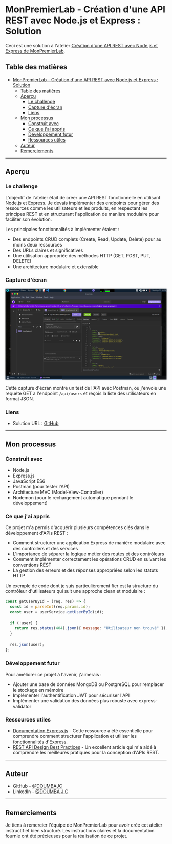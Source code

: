 # MonPremierLab - Création d'une API REST avec Node.js et Express : Solution

Ceci est une solution à l'atelier [Création d'une API REST avec Node.js et Express de MonPremierLab](https://github.com/DOUMBAJC/mon-premier-lab-manage-stock).

## Table des matières

- [MonPremierLab - Création d'une API REST avec Node.js et Express : Solution](#monpremierlab---création-dune-api-rest-avec-nodejs-et-express--solution)
  - [Table des matières](#table-des-matières)
  - [Aperçu](#aperçu)
    - [Le challenge](#le-challenge)
    - [Capture d'écran](#capture-décran)
    - [Liens](#liens)
  - [Mon processus](#mon-processus)
    - [Construit avec](#construit-avec)
    - [Ce que j'ai appris](#ce-que-jai-appris)
    - [Développement futur](#développement-futur)
    - [Ressources utiles](#ressources-utiles)
  - [Auteur](#auteur)
  - [Remerciements](#remerciements)

---

## Aperçu

### Le challenge

L'objectif de l'atelier était de créer une API REST fonctionnelle en utilisant Node.js et Express. Je devais implémenter des endpoints pour gérer des ressources comme les utilisateurs et les produits, en respectant les principes REST et en structurant l'application de manière modulaire pour faciliter son évolution.

Les principales fonctionnalités à implémenter étaient :

- Des endpoints CRUD complets (Create, Read, Update, Delete) pour au moins deux ressources
- Des URLs claires et significatives
- Une utilisation appropriée des méthodes HTTP (GET, POST, PUT, DELETE)
- Une architecture modulaire et extensible

### Capture d'écran

![Capture d'écran de ma solution](./screenshot.png)

Cette capture d'écran montre un test de l'API avec Postman, où j'envoie une requête GET à l'endpoint `/api/users` et reçois la liste des utilisateurs en format JSON.

### Liens

- Solution URL : [GitHub](https://github.com/DOUMBAJC/mon-premier-lab-manage-stock)

---

## Mon processus

### Construit avec

- Node.js
- Express.js
- JavaScript ES6
- Postman (pour tester l'API)
- Architecture MVC (Model-View-Controller)
- Nodemon (pour le rechargement automatique pendant le développement)

### Ce que j'ai appris

Ce projet m'a permis d'acquérir plusieurs compétences clés dans le développement d'APIs REST :

- Comment structurer une application Express de manière modulaire avec des controllers et des services
- L'importance de séparer la logique métier des routes et des contrôleurs
- Comment implémenter correctement les opérations CRUD en suivant les conventions REST
- La gestion des erreurs et des réponses appropriées selon les statuts HTTP

Un exemple de code dont je suis particulièrement fier est la structure du contrôleur d'utilisateurs qui suit une approche clean et modulaire :

```javascript
const getUserById = (req, res) => {
  const id = parseInt(req.params.id);
  const user = userService.getUserById(id);
  
  if (!user) {
    return res.status(404).json({ message: "Utilisateur non trouvé" });
  }
  
  res.json(user);
};
```

### Développement futur

Pour améliorer ce projet à l'avenir, j'aimerais :

- Ajouter une base de données MongoDB ou PostgreSQL pour remplacer le stockage en mémoire
- Implémenter l'authentification JWT pour sécuriser l'API
- Implémenter une validation des données plus robuste avec express-validator

### Ressources utiles

- [Documentation Express.js](https://expressjs.com/fr/) - Cette ressource a été essentielle pour comprendre comment structurer l'application et utiliser les fonctionnalités d'Express.
- [REST API Design Best Practices](https://blog.restcase.com/) - Un excellent article qui m'a aidé à comprendre les meilleures pratiques pour la conception d'APIs REST.

---

## Auteur

- GitHub - [@DOUMBAJC](https://github.com/DOUMBAJC)
- LinkedIn - [@DOUMBA J C](https://www.linkedin.com/in/doumba-j-c-18a915329/)

---

## Remerciements

Je tiens à remercier l'équipe de MonPremierLab pour avoir créé cet atelier instructif et bien structuré. Les instructions claires et la documentation fournie ont été précieuses pour la réalisation de ce projet.
